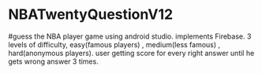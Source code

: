 # NBATwentyQuestionV12
#guess the NBA player game using android studio.
implements Firebase.
3 levels of difficulty, easy(famous players) , medium(less famous) , hard(anonymous players).
user getting score for every right answer until he gets wrong answer 3 times.

